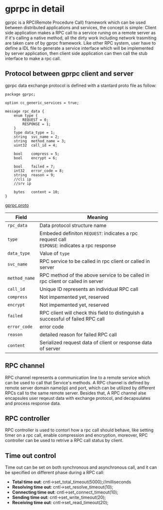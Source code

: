 # gprpc in detail
gprpc is a RPC(Remote Procedure Call) framework which can be used between distributed applications and services, the concept is simple: Client side application makes a RPC call to a service runing on a remote server as if it's calling a native method, all the dirty work including network trasmiting are taken care of by gprpc framework. Like other RPC system, user have to define a IDL file to generate a service interface which will be implemented by server application, then client side application can then call the stub interface to make a rpc call.

## Protocol between gprpc client and server
gprpc data exchange protocol is defined with a stantard proto file as follow:
```
package gprpc;

option cc_generic_services = true;

message rpc_data {
    enum type {
        REQUEST = 0;
        RESPONSE = 1;
    }
    type data_type = 1;
    string  svc_name = 2;
    string  method_name = 3;
    uint32  call_id = 4;

    bool    compress = 5;
    bool    encrypt = 6;

    bool    failed = 7;
    int32   error_code = 8;
    string  reason = 9;
    //cli ip
    //srv ip

    bytes   content = 10;
}
```
[gprpc.proto](src/proto/gprpc.proto)

| Field  | Meaning |
| ------------- | ------------- |
| `rpc_data`  | Data protocol structure name  |
| `type`  | Embeded definiton `REQUEST`: indicates a rpc request call<br>`ESPONSE`: indicates a rpc response |
| `data_type` | Value of `type` |
| `svc_name`| RPC service to be called in rpc client or called in server |
| `method_name` | RPC method of the above service to be called in rpc client or called in server |
| `call_id` | Unique ID represents an individual RPC call|
| `compress` | Not impemented yet, reserved |
| `encrypt` | Not impemented yet, reserved |
| `failed` | RPC client will check this field to distinguish a successful of failed RPC call |
| `error_code` | error code |
| `reason` | detailed reason for failed RPC call |
| `content` | Serialized request data of client or response data of server |

## RPC channel
RPC channel represents a communication line to a remote service which can be used to call that Service's
methods. A RPC channel is defined by remote server domain name(ip) and port, which can be utilized by different RPCs call to the same remote server. Besides that, A RPC channel alse encapsules user reqeust data with exchange protocol, and decapsulates and process response data.

## RPC controller
RPC controller is used to contorl how a rpc call should behave, like setting timer on a rpc call, enable compression and encryption, moreover, RPC controller can be used to retrive a RPC call status by client.

## Time out control
Time out can be set on both synchronous and asynchronous call, and it can be specified on different phase during a RPC call:
- **Total time out**: cntl->set_total_timeout(5000);//milliseconds
- **Resolving time out**: cntl->set_resolve_timeout(10);
- **Connecting time out**: cntl->set_connect_timeout(10);
- **Sending time out**: cntl->set_write_timeout(20);
- **Receiving time out**: cntl->set_read_timeout(20);
